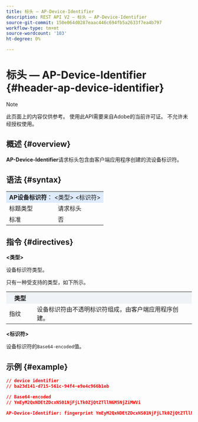 ```yaml
---
title: 标头 — AP-Device-Identifier
description: REST API V2 — 标头 — AP-Device-Identifier
source-git-commit: 150e064d0287eaac446c694fb5a2633f7ea4b797
workflow-type: tm+mt
source-wordcount: '103'
ht-degree: 0%

---
```



# 标头 — AP-Device-Identifier {#header-ap-device-identifier}

>[!NOTE]
>
> 此页面上的内容仅供参考。 使用此API需要来自Adobe的当前许可证。 不允许未经授权使用。

## 概述 {#overview}

<b>AP-Device-Identifier</b>请求标头包含由客户端应用程序创建的流设备标识符。

## 语法 {#syntax}

<table>
   <tr>
      <td style="background-color: #DEEBFF;" colspan="2"><b>AP设备标识符</b>： &lt;类型&gt; &lt;标识符&gt;</td>
   </tr>
   <tr>
      <td>标题类型</td>
      <td>请求标头</td>
   </tr>
   <tr>
      <td>标准</td>
      <td>否</td>
   </tr>
</table>

## 指令 {#directives}

<b>&lt;类型></b>

设备标识符类型。

只有一种受支持的类型，如下所示。

<table>
   <tr>
      <th style="background-color: #EFF2F7; width: 15%;">类型</th>
      <th style="background-color: #EFF2F7;"></th>
   </tr>
   <tr>
      <td>指纹</td>
      <td>设备标识符由不透明标识符组成，由客户端应用程序创建。</td>
   </tr>
</table>


<b>&lt;标识符></b>

设备标识符的`Base64-encoded`值。

## 示例 {#example}

```JSON
// device identifier
// ba23d141-d715-561c-94f4-e9e4c966b1eb

// Base64-encoded
// YmEyM2QxNDEtZDcxNS01NjFjLTk0ZjQtZTllNGM5NjZiMWVi

AP-Device-Identifier: fingerprint YmEyM2QxNDEtZDcxNS01NjFjLTk0ZjQtZTllNGM5NjZiMWVi
```
